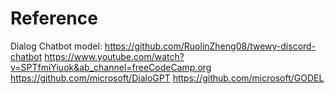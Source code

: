 # Reference
Dialog Chatbot model:
    https://github.com/RuolinZheng08/twewy-discord-chatbot
    https://www.youtube.com/watch?v=SPTfmiYiuok&ab_channel=freeCodeCamp.org
    https://github.com/microsoft/DialoGPT
    https://github.com/microsoft/GODEL

